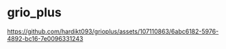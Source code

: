 # grio_plus



https://github.com/hardikt093/grioplus/assets/107110863/6abc6182-5976-4892-bc16-7e0096331243


